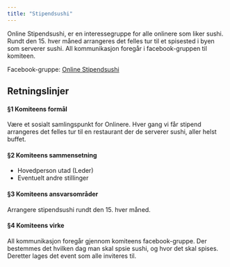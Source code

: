```yaml
---
title: "Stipendsushi"
---
```


Online Stipendsushi, er en interessegruppe for alle onlinere som liker sushi. Rundt den 15. hver måned arrangeres det felles tur til et spisested i byen som serverer sushi. All kommunikasjon foregår i facebook-gruppen til komiteen.

Facebook-gruppe: [Online Stipendsushi](https://www.facebook.com/groups/394422394075947/?fref=ts)

Retningslinjer
------------------
#### §1 Komiteens formål
Være et sosialt samlingspunkt for Onlinere. Hver gang vi får stipend arrangeres det felles tur til en restaurant der de serverer sushi, aller helst buffet.

#### §2 Komiteens sammensetning
* Hovedperson utad (Leder)
* Eventuelt andre stillinger

#### §3 Komiteens ansvarsområder
Arrangere stipendsushi rundt den 15. hver måned.

#### §4 Komiteens virke
All kommunikasjon foregår gjennom komiteens facebook-gruppe. Der bestemmes det hvilken dag man skal spsie sushi, og hvor det skal spises. Deretter lages det event som alle inviteres til.
